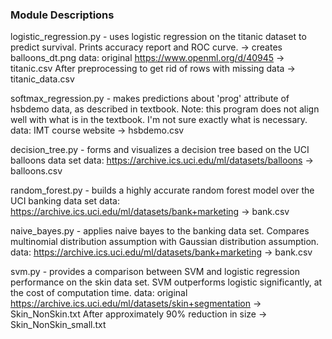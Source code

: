 ### Module Descriptions
logistic_regression.py - uses logistic regression on the titanic dataset to predict
    survival. Prints accuracy report and ROC curve.
    -> creates balloons_dt.png
    data: original https://www.openml.org/d/40945 -> titanic.csv
    After preprocessing to get rid of rows with missing data -> titanic_data.csv

softmax_regression.py - makes predictions about 'prog' attribute of hsbdemo data,
    as described in textbook. Note: this program does not align well with what is
    in the textbook. I'm not sure exactly what is necessary.
    data: IMT course website -> hsbdemo.csv

decision_tree.py - forms and visualizes a decision tree based on the UCI balloons
    data set
    data: https://archive.ics.uci.edu/ml/datasets/balloons -> balloons.csv
    
random_forest.py - builds a highly accurate random forest model over the UCI
    banking data set
    data: https://archive.ics.uci.edu/ml/datasets/bank+marketing -> bank.csv

naive_bayes.py - applies naive bayes to the banking data set. Compares multinomial
    distribution assumption with Gaussian distribution assumption.
    data: https://archive.ics.uci.edu/ml/datasets/bank+marketing -> bank.csv
    
svm.py - provides a comparison between SVM and logistic regression performance
    on the skin data set. SVM outperforms logistic significantly, at the cost
    of computation time.
    data: original https://archive.ics.uci.edu/ml/datasets/skin+segmentation -> Skin_NonSkin.txt
    After approximately 90% reduction in size -> Skin_NonSkin_small.txt